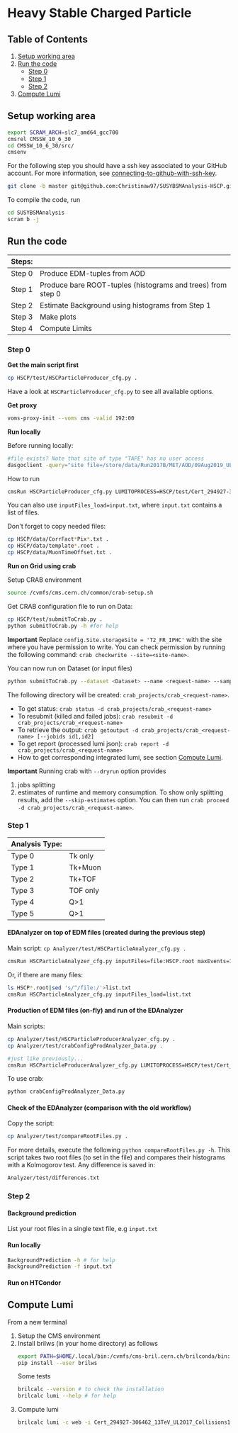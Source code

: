 # Heavy Stable Charged Particle

## Table of Contents

1.  [Setup working area](#setup-working-area)
1.  [Run the code](#run-the-code)
    * [Step 0](#step-0)
    * [Step 1](#step-1)
    * [Step 2](#step-2)
1.  [Compute Lumi](#compute-lumi)
<!--1.  [Pileup reweighting](#pileup-reweighting)-->

## Setup working area

```bash
export SCRAM_ARCH=slc7_amd64_gcc700
cmsrel CMSSW_10_6_30
cd CMSSW_10_6_30/src/
cmsenv
```

For the following step you should have a ssh key associated to your GitHub account.
For more information, see [connecting-to-github-with-ssh-key](https://docs.github.com/en/authentication/connecting-to-github-with-ssh/generating-a-new-ssh-key-and-adding-it-to-the-ssh-agent).

```bash
git clone -b master git@github.com:Christinaw97/SUSYBSMAnalysis-HSCP.git SUSYBSMAnalysis 
```

To compile the code, run
```bash
cd SUSYBSMAnalysis
scram b -j
```

## Run the code

|Steps:  |                                                             |
|:---    |:------                                                      |
|Step 0  |  Produce EDM-tuples from AOD                                 |
|Step 1  |  Produce bare ROOT-tuples (histograms and trees) from step 0                   |
|Step 2  |  Estimate Background using histograms from Step 1  |
|Step 3  |  Make plots                                                 | 
|Step 4  |  Compute Limits                                             | 

### Step 0

**Get the main script first**
```bash
cp HSCP/test/HSCParticleProducer_cfg.py .
```
Have a look at `HSCParticleProducer_cfg.py` to see all available options.

**Get proxy**
```bash
voms-proxy-init --voms cms -valid 192:00
```

**Run locally**

Before running locally:
```bash
#file exists? Note that site of type "TAPE" has no user access
dasgoclient -query="site file=/store/data/Run2017B/MET/AOD/09Aug2019_UL2017_rsb-v1/00000/AA1FC1E6-1E88-204D-B867-4637AEAC4BEA.root"
```

How to run
```bash
cmsRun HSCParticleProducer_cfg.py LUMITOPROCESS=HSCP/test/Cert_294927-306462_13TeV_UL2017_Collisions17_GoldenJSON.txt inputFiles=root://cms-xrd-global.cern.ch//store/data/Run2017B/MET/AOD/09Aug2019_UL2017_rsb-v1/00000/AA1FC1E6-1E88-204D-B867-4637AEAC4BEA.root
```
You can also use `inputFiles_load=input.txt`, where `input.txt` contains a list of files.

Don't forget to copy needed files:
```bash
cp HSCP/data/CorrFact*Pix*.txt .
cp HSCP/data/template*.root .
cp HSCP/data/MuonTimeOffset.txt .
```

**Run on Grid using crab**

Setup CRAB environment
```bash
source /cvmfs/cms.cern.ch/common/crab-setup.sh  
```

Get CRAB configuration file to run on Data: 
```bash
cp HSCP/test/submitToCrab.py .
python submitToCrab.py -h #for help
```

**Important** Replace `config.Site.storageSite = 'T2_FR_IPHC'` with the site where you have permission to write.
You can check permission by running the following command: `crab checkwrite --site=<site-name>`. 

You can now run on Dataset (or input files)
```bash
python submitToCrab.py --dataset <Dataset> --name <request-name> --sample <isData> --lumiToProcess <JSON file>
```
The following directory will be created: `crab_projects/crab_<request-name>`.
- To get status: `crab status -d crab_projects/crab_<request-name>`
- To resubmit (killed and failed jobs): `crab resubmit -d crab_projects/crab_<request-name>`
- To retrieve the output: `crab getoutput -d crab_projects/crab_<request-name> [--jobids id1,id2]`
- To get report (processed lumi json): `crab report -d crab_projects/crab_<request-name>`
- How to get corresponding integrated lumi, see section [Compute Lumi](#compute-lumi).

<!-- -->
**Important** Running crab with `--dryrun` option provides 
1. jobs splitting
1. estimates of runtime and memory consumption. To show only splitting results, add the `--skip-estimates` option.
You can then run `crab proceed -d crab_projects/crab_<request-name>`. 
<!-- -->


### Step 1

|Analysis Type:  | |
|:---    |:------  |
|Type 0  |  Tk only |
|Type 1  |  Tk+Muon |
|Type 2  |  Tk+TOF  |
|Type 3  |  TOF only | 
|Type 4  |  Q>1 | 
|Type 5  |  Q>1 | 

#### EDAnalyzer on top of EDM files (created during the previous step)

Main script: `cp Analyzer/test/HSCParticleAnalyzer_cfg.py .`

```bash
cmsRun HSCParticleAnalyzer_cfg.py inputFiles=file:HSCP.root maxEvents=100
```
Or, if there are many files: 
```bash
ls HSCP*.root|sed 's/^/file:/'>list.txt
cmsRun HSCParticleAnalyzer_cfg.py inputFiles_load=list.txt
```

#### Production of EDM files (on-fly) and run of the EDAnalyzer

Main scripts: 
```bash
cp Analyzer/test/HSCParticleProducerAnalyzer_cfg.py .
cp Analyzer/test/crabConfigProdAnalyzer_Data.py .
```

```bash
#just like previously...
cmsRun HSCParticleProducerAnalyzer_cfg.py LUMITOPROCESS=HSCP/test/Cert_294927-306462_13TeV_UL2017_Collisions17_GoldenJSON.txt inputFiles=root://cms-xrd-global.cern.ch//store/data/Run2017B/MET/AOD/09Aug2019_UL2017_rsb-v1/00000/AA1FC1E6-1E88-204D-B867-4637AEAC4BEA.root
```
To use crab:
```bash
python crabConfigProdAnalyzer_Data.py
```

#### Check of the EDAnalyzer (comparison with the old workflow)
Copy the script:
```bash
cp Analyzer/test/compareRootFiles.py .
```
For more details, execute the following `python compareRootFiles.py -h`.
This script takes two root files (to set in the file) and compares their histograms with a Kolmogorov test. Any difference is saved in:
```bash
Analyzer/test/differences.txt
```

### Step 2

#### Background prediction

<!--
```bash
cp Analyzer/test/RunBackgroundPrediction.sh .
```
-->
List your root files in a single text file, e.g `input.txt`

#### Run locally

```bash
BackgroundPrediction -h # for help
BackgroundPrediction -f input.txt
```

#### Run on HTCondor

<!--
Uncomment and change the commented line in `RunBackgroundPrediction.sh`

Get submit file:
```bash
cp Analyzer/test/batch.sub .
```

Run:
```bash
condor_submit batch.sub
```
-->

## Compute Lumi

From a new terminal

1. Setup the CMS environment 
1. Install brilws (in your home directory) as follows
   ```bash
   export PATH=$HOME/.local/bin:/cvmfs/cms-bril.cern.ch/brilconda/bin:$PATH
   pip install --user brilws
   ```
   Some tests
   ```bash
   brilcalc --version # to check the installation
   brilcalc lumi --help # for help
   ```
1. Compute lumi
   ```bash
   brilcalc lumi -c web -i Cert_294927-306462_13TeV_UL2017_Collisions17_GoldenJSON.txt --output-style csv -u /pb > result.txt
   ```

<!--## Pileup reweighting

[https://twiki.cern.ch/twiki/bin/view/CMS/PileupJSONFileforData](https://twiki.cern.ch/twiki/bin/view/CMS/PileupJSONFileforData)-->

<!--## Version numbering
// v19p0
// - change double to float
// - create fillDescription
// - intro ptErrOverPt vs ptErrOverPt2
// - change the order of preselection cuts
// - N-1 plots
// - Add two more cutflow histos, change boundary for ptErrOverPt2
// - Fix logic for new cutflow, fix the  change boundary for ptErrOverPt2
// - Make cuts into an array
// - Fix logic with not used variales
// - Change the cut flow order
// - Add Ih vs globalIas_ plot in preselection, change boundary for dxy/dz plots
// - Change dxy/dz cut default
// - Add plots for MiniIsol, MET, mT
// - Change MiniIsol definition, and plot range, move it to preselection
// - Change EoP to 0.8, then to 2.0 (essentially no cut)
// - Change to allTrackMCMatch
// - 18p3: PF matching to gentracks, change the binning of MiniIso histo
// - 18p4: fix for cutflowProbQfirst index, get rid of EoP cut
// - 18p5 change to new templates
// - 18p5: remove TK iso
// - 18p8: Add postPreselection plots
// - 19p0: One try with TOF
// - 19p1: Change mass binning, remove massT cut
// - 19p3: Simplify probQ cut, change mini-iso def
// - 19p4: Change mini-iso binning
// - 19p5: use charged iso in cutflow, dont cut away out of bound probs, only in preselection
// - 19p6: intro CutFlowEta and VsGenID
// - 19p7: intro NumEvents and HSCPCandidateType, for comparrison, put back EoP cut and TkIso cut (will remove in 19p8)
// - 19p8: - Cut on PF iso electrons, no cut on EoP and TkIso - Fixed N1_ plots, renamed BS_ to BefPreS_
// - 19p9: - Futher gen printouts, change back mass histo binning
// - 19p10: - Move sibling ID and angle to histos
// - 19p14: - Angles from the mother, other gen level plots
// - 19p15: - probQvsProbXY for possibly merged clusters, Change MiniIso to all, probQ vs globalIas_ correlation
// - 19p16: - add status check for gen particles, shift layer to make plots prettier
// - 19p17: - Add 2D genPT vs recoPT plot
// - 19p18: - Add 2D genPT vs recoPT plot as PostPreS and rename to BefPreS
// - 19p19: - Cut on probXY > 0.01, add the check on special cases in pixel CPE
// - 19p20: - Cut on probXY > 0.0, and cut on isPhoton
// - 19p21: - Cut on probXY > 0.01, for real this time
// - 19p22: - Cut on probXY > 0.0, loose NOPH>1
// - 19p23: - Add GenNumSibling plots, change the default IDs to 9999
// - 20p0: - Change EoP to use PF energy
// - 20p1: - Add check if secondaries are coming from pixel NI
// - 20p2: - Add RecoPFHT and RecoPFNumJets plots, add CutFlowPfType
// - 20p3: - Change the logic of CutFlowPfType and CutFlowEta plots,
//         - add BefPreS_GenPtVsGenMinPt, and BefPreS_GenPtVsdRMinGen
//         - change the logic, that the if the closest gen in not status=1 then it's not the match
// - 20p4: - Fix20p3, move the status check out of the OR
// - 20p5: - Add ErrorHisto, TriggerType, possible fix pfType plots by interoducing the ForIdx version
// - 20p6: - Further fix for pfType?
// - 20p7: - Add PostPreS_EoPVsPfType plot, cleanup gen print-outs, move them after the preS
// - 20p8: - Add not special in CPE and !pf_isPhoton to cutflow, Extended numJetPf to 30 jets
// - 20p9: - Fix for num of mothers, not cut on special in CPE, cut on EoP < 0.3, shift the integers with 0.5 for nicer plots
// - 21p0: - Cut on ProbXY > 0.001
//v22.1 Dylan
// - 21p1 add Regions used to validate the background estimate method
// - 21p2 - Fix bug in the miniIso definition
// - 21p3: - Cut if the minDr for them is > 0.1, change to no MET triggers
// - 21p9: - Change variable names
// - 22p0: - Exclude NumHits preselection cut, change pixel hits to 2, add lepton pt to miniIso
// - 22p1: - Minor technical changes
// - 22p2: - Change probQ to no use L1 when cutting on it
// - 22p3: - Fix N1 plots, that were buggy because of 22p0 (Exclude NumHits preselection cut)
// - 22p4: - Change NOM > 10, Eta < 1.2
// - 22p5: - Change Eta < 1.0
// - 22p6: - Include reverse cutflow
// - 22p7: - Include reverse cutflow, Variable vs globalIas_ plots ( I should do variable vs probQ too)
// - 22p8: - (probXYonTrack > 0.1) and a later point in the cutflow
// - 22p9: - (probXYonTrackNoLayer1 > 0.1) 
// - 23p0: - (probXYonTrackNoLayer1 > 0.01)
// - 23p4: - Add cluster-based probXY, probQ, size per layer plots
// - 23p5: - Fix the order of probs
// - 23p6: - Restore the default CutFlow from Dylan's test cutflow after Dylan version v25
// - 23p7: - Make the probs vs layers for data and signal too, (probXYonTrackNoLayer1 > 0.1
// - 23p9: - Move printouts for Morris' study to the preselection
// - 24p0: - CluSpecInCPEVsPixelLayer add all clusters, add pthat histo, gen enviroment ID plots
// - 24p1: - Change high globalIas_ to be globalIas_ > 0.6
// - 24p2: - Add nearest jet distance
// - 23p3: - Same as 24p2
// - 24p4: - Zoom in the dR jet plot
// - 24p5: - Fix definition for dRMinJet
// - 24p6: - Tighten MiniIso cut
// - 24p7: - NOMoNOH plot, MiniIso plot boundaries, add globalMinTrackProb variables, reverse cutflow code change
// - 24p8: - Tighten MiniIso cut to 0.02
// - 24p9: - Add distance to Calo jets
// - 25p1: - Add BefPreS_dRVsPtPfJet
// - 25p2: - Tighten GlobalMinFOVH to 0.9
// - 25p3: - CutFlowProbQ plot, match pt of gen candidate, tighten dRMinGen to 0.01
// - 25p4: - No cut on pt_err/pt
// - 25p5: - Add dRMinJet vs globalIas_ plots, loosen the cut on probXY
// - 25p6: - Cut on dRMinJet
// - 25p7: - Restrict track level pixel probs by their cluster level info
// - 25p8: - ProbQ with <.75 probs, dRVsPtPfJet with 20 GeV jets
// - 25p9: - ProbQ with <.9 probs
// - 26p0: - Cleaner cutflow
// - 26p1: - Restrict track level pixel probs by their cluster level info (specInCPE)
// - 26p2: - ProbQ with <.8 probs, cut on MassErr
// - 26p3: - ProbQ with <.8 probs and no SpansTwoRocs, some printouts for Morris, dRMinJet jet def change 
// - 26p5: - Remove MassErr cut
// - 26p6: - Remove calo jet requirements for EM fraction, cut on dRMinCaloJet
// - 26p7: - Fix out of bound probXY, remove some unused 3D histos, temp remove the cut on dRMinCaloJet, put back probXYonTrackNoLayer1 cut
// - 26p8: - Tighten cut on probXYonTrackNoLayer1 to 0.1
// - 26p9: - Dont cut on probXYonTrackNoLayer1, change to 1D template CPE (instead of CR)
// - 27p0: - Run with new CPE templates
// - 27p1: - Add new plot to check pt diff for PF and Calo jets, go back to probQ def w specInCPE, cut on dRMinCaloJet > 0.4
// - 27p2: - dont cut on dRMinCaloJet, high stat version
// - 27p3: - cut on probXY > 0.01, high stat version
// - 27p4: - ProbXY plots when globalIas_ > 0.6
// - 27p5: - CluProbXY plots when globalIas_ > 0.6, local angle plots when probXY less/more than minCut, lowBetaGamma plots for pixels and strips
// - 27p6: - probs with  && probQ < 0.8
// - 27p7: - Change histo boundary for strips
// - 27p8: - Rewrite computedEdx(), add PostPreS_closestPfJet*Fraction plots, change PF def back to >20 GeV jets, strips lowBetaGamma plots with layers
// - 27p9: - Change charges to e/um, intro genGammaBetaVsProbXYNoL1, for bad CPE default probXY to probXY = 0.009 add dRMinPfMet plot
// - 28p0: - PfMetPhi and PfMet plots, dPhi PfMet plots, protection for gen history with vertex, for bad CPE default probXY to probXY = 0, and dont use it
//         - BefPreS_CluNormChargeVsStripLayer_higherBetaGamma plot,
// - 28p1: - NormClu vs layer plots for diff status particles, modify the phi distribution
// - 28p2: - Skip the track if mom ID = cand ID and has 91 status
// - 28p3: - Skip the track if it has 91 status in the env
// - 28p4: - Dont skip, but increase binning for charge vs layer
// - 28p5: - Dont skip, add charge vs layer after preS for 91 statuses
// - 28p6: - Clean the logs, skip if it has 91 status in the env
// - 28p7: - add PostPreS_P, dont cut on mini-iso and see status 91
// - 28p8: - add back mini-iso, fix the trigInfo_ (not a global variable anymore)
// - 28p9: - add lowPt pt plots, fix some boundaries, fix trigInfo_ logic on return
// - 29p0: - Frozen preselection as agreed on Sept 8
// - 29p1: - PtErrOverPt a la Dylan, plus N1 plots to study it
// - 29p2: - TNOPH plots show the nonL1Pix hits, cut on ptErr/pt2 before PtErrOverPt a la Dylan
// - 29p3: - Dont cut on ptErrOverPt, add genTrack based iso plots, plots w PU bins
// - 29p4: - As 29p3 but bug fixed
// - 29p5: - Add HLT matching
// - 29p6: - Add cut on PFMiniIso
// - 29p7: - Address the question about trigger effs (temp commit)
// - 29p8: - Revert 29p7 changes, add cut on genTrack based variable cone size abs isolation
// - 29p9: - Event level matching of muon to HLT muon, add RecoHSCParticleType plots
// - 30p0: - Cut on rel PF mini iso then on TK mini iso
// - 30p1: - Cut on E/p
// - 30p2: - Add back ptErr/pt a la Dylan
// - 30p3: - Add a very loose cut on tProbQ (0.7)
// - 30p4: - Fix logic for trigger matching, change filter to final filter, go back to no isolation cuts
// - 30p5: - Cut on rel PF mini iso
// - 30p6: - Dont cut on PF, go back to 30p4 but no cut on the distance of the HLT and muons
// - 30p7: - Fix to not have nonGlobal but standalone muons as a match, cut on dR < 0.15
// - 30p8: - Add mini-Iso
// - 30p9: - Add TkIso, add E/p cut
// - 40p0: - Add probQ cut
// - 40p1: - Add ptErr/pT2 cut
// - 40p2: - Tighter probQ cut
// - 40p3: - Loosen the probQCut, add plot for hasFilled, add some ptErrOverPt2 plots
// - 40p4: - Bugfix to 40p3
// - 40p5: - Plot 1-probQ, change naming of Ias in histos
// - 40p6: - Add Ias,GenID Vs Dz,Dxy postPreS plots
// - 40p7: - Control region with pt < 55
// - 40p8: - Go back to standard wf
// - 40p9: - Extend the massT axis, rename histos to F and G, add PU systs for FvsG



//  
//v23 Dylan 
// - v23 fix clust infos
// - add Ih and globalIas_ Pixel only no BPIXL1
// - new step2 bkg estimate
// v24 Dylan
// - add miniIso with muon contribution
// - add miniIso in the tuple

# Support, Suggestions ?
> For any support/suggestions, mail to Tamas.Almos.VamiSPAMNOT@cern.ch
